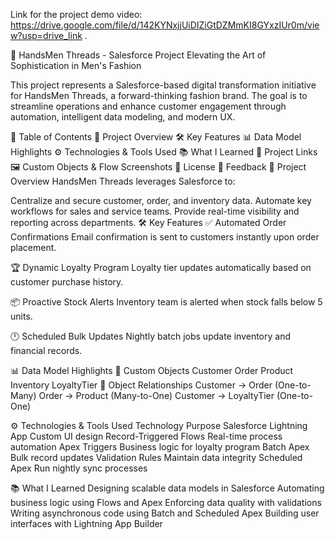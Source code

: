 Link for the project demo video:
https://drive.google.com/file/d/142KYNxjjUiDIZiGtDZMmKI8GYxzIUr0m/view?usp=drive_link .

🧵 HandsMen Threads - Salesforce Project Elevating the Art of Sophistication in Men's Fashion

This project represents a Salesforce-based digital transformation initiative for HandsMen Threads, a forward-thinking fashion brand. The goal is to streamline operations and enhance customer engagement through automation, intelligent data modeling, and modern UX.

📂 Table of Contents 🚀 Project Overview 🛠️ Key Features 📊 Data Model Highlights ⚙️ Technologies & Tools Used 📚 What I Learned 🔗 Project Links 🖼️ Custom Objects & Flow Screenshots 📄 License 💬 Feedback 🚀 Project Overview HandsMen Threads leverages Salesforce to:

Centralize and secure customer, order, and inventory data. Automate key workflows for sales and service teams. Provide real-time visibility and reporting across departments. 🛠️ Key Features ✅ Automated Order Confirmations Email confirmation is sent to customers instantly upon order placement.

🏆 Dynamic Loyalty Program Loyalty tier updates automatically based on customer purchase history.

📦 Proactive Stock Alerts Inventory team is alerted when stock falls below 5 units.

🕛 Scheduled Bulk Updates Nightly batch jobs update inventory and financial records.

📊 Data Model Highlights 🔹 Custom Objects Customer Order Product Inventory LoyaltyTier 🔗 Object Relationships Customer → Order (One-to-Many) Order → Product (Many-to-One) Customer → LoyaltyTier (One-to-One)

⚙️ Technologies & Tools Used Technology Purpose Salesforce Lightning App Custom UI design Record-Triggered Flows Real-time process automation Apex Triggers Business logic for loyalty program Batch Apex Bulk record updates Validation Rules Maintain data integrity Scheduled Apex Run nightly sync processes

📚 What I Learned Designing scalable data models in Salesforce Automating business logic using Flows and Apex Enforcing data quality with validations Writing asynchronous code using Batch and Scheduled Apex Building user interfaces with Lightning App Builder
